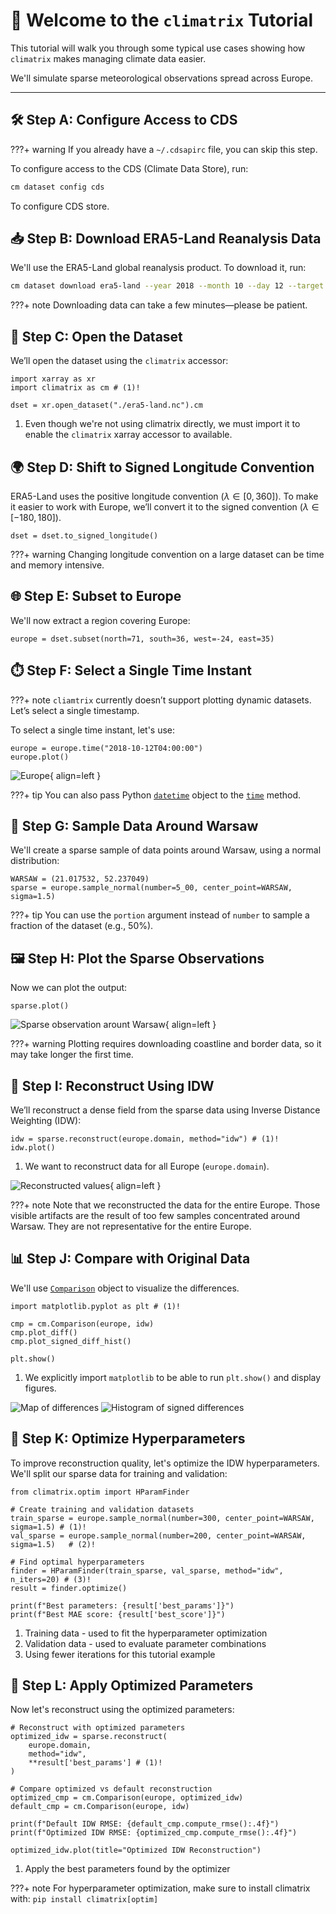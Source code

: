 # 👋 Welcome to the `climatrix` Tutorial

This tutorial will walk you through some typical use cases showing how `climatrix` makes managing climate data easier.

We'll simulate sparse meteorological observations spread across Europe.

---

## 🛠️ Step A: Configure Access to CDS

???+ warning
    If you already have a `~/.cdsapirc` file, you can skip this step.

To configure access to the CDS (Climate Data Store), run:

```bash
cm dataset config cds
```

To configure CDS store.

## 📥 Step B: Download ERA5-Land Reanalysis Data
We'll use the ERA5-Land global reanalysis product. To download it, run:

```bash
cm dataset download era5-land --year 2018 --month 10 --day 12 --target ./era5-land.nc
```

???+ note 
    Downloading data can take a few minutes—please be patient.


## 📂 Step C: Open the Dataset
We’ll open the dataset using the `climatrix` accessor:

``` { .python .annotate }
import xarray as xr
import climatrix as cm # (1)!

dset = xr.open_dataset("./era5-land.nc").cm
```

1.  Even though we're not using climatrix directly, we must import it to enable the `climatrix` xarray accessor to available.


## 🌍 Step D: Shift to Signed Longitude Convention

ERA5-Land uses the positive longitude convention  ($\lambda \in [0, 360]$). To make it easier to work with Europe, we’ll convert it to the signed convention ($\lambda \in [-180, 180]$).

``` { .python .annotate }
dset = dset.to_signed_longitude()
```

???+ warning
    Changing longitude convention on a large dataset can be time and memory intensive.

## 🌐 Step E: Subset to Europe

We'll now extract a region covering Europe:

``` { .python .annotate }
europe = dset.subset(north=71, south=36, west=-24, east=35)
```

## ⏱️ Step F: Select a Single Time Instant

???+ note
    `cliamtrix` currently doesn’t support plotting dynamic datasets. Let’s select a single timestamp.

To select a single time instant, let's use:

``` { .python .annotate }
europe = europe.time("2018-10-12T04:00:00")
europe.plot()
```
![Europe](assets/europe.png){ align=left }

???+ tip
    You can also pass Python [`datetime`](https://docs.python.org/3/library/datetime.html) object to the [`time`](https://jameswalczak.github.io/climatrix/latest/api/#climatrix.dataset.base.BaseClimatrixDataset.time) method.


## 🎯 Step G: Sample Data Around Warsaw
We'll create a sparse sample of data points around Warsaw, using a normal distribution:

``` { .python .annotate }
WARSAW = (21.017532, 52.237049)
sparse = europe.sample_normal(number=5_00, center_point=WARSAW, sigma=1.5)
```

???+ tip
    You can use the `portion` argument instead of `number` to sample a fraction of the dataset (e.g., 50%).

## 🖼️ Step H: Plot the Sparse Observations

Now we can plot the output:

``` { .python .annotate }
sparse.plot()
```

![Sparse observation arount Warsaw](assets/europe_sparse.png){ align=left }

???+ warning
    Plotting requires downloading coastline and border data, so it may take longer the first time.


## 🔁 Step I: Reconstruct Using IDW
We’ll reconstruct a dense field from the sparse data using Inverse Distance Weighting (IDW):


``` { .python .annotate }
idw = sparse.reconstruct(europe.domain, method="idw") # (1)!
idw.plot()
```

1. We want to reconstruct data for all Europe (`europe.domain`).

![Reconstructed values](assets/recon.png){ align=left }

???+ note
    Note that we reconstructed the data for the entire Europe. Those visible artifacts are the result of too few samples concentrated around Warsaw. They are not representative for the entire Europe. 


## 📊 Step J: Compare with Original Data
We'll use [`Comparison`](https://jameswalczak.github.io/climatrix/latest/api/#climatrix.comparison.Comparison) object to visualize the differences.

``` { .python .annotate }
import matplotlib.pyplot as plt # (1)!

cmp = cm.Comparison(europe, idw) 
cmp.plot_diff()
cmp.plot_signed_diff_hist()

plt.show()
```

1. We explicitly import `matplotlib` to be able to run `plt.show()` and display figures. 

![Map of differences](assets/diff.png)
![Histogram of signed differences](assets/diff_hist.png)

## 🎯 Step K: Optimize Hyperparameters

To improve reconstruction quality, let's optimize the IDW hyperparameters. We'll split our sparse data for training and validation:

``` { .python .annotate }
from climatrix.optim import HParamFinder

# Create training and validation datasets
train_sparse = europe.sample_normal(number=300, center_point=WARSAW, sigma=1.5) # (1)!
val_sparse = europe.sample_normal(number=200, center_point=WARSAW, sigma=1.5)   # (2)!

# Find optimal hyperparameters
finder = HParamFinder(train_sparse, val_sparse, method="idw", n_iters=20) # (3)!
result = finder.optimize()

print(f"Best parameters: {result['best_params']}")
print(f"Best MAE score: {result['best_score']}")
```

1. Training data - used to fit the hyperparameter optimization
2. Validation data - used to evaluate parameter combinations  
3. Using fewer iterations for this tutorial example

## 🚀 Step L: Apply Optimized Parameters

Now let's reconstruct using the optimized parameters:

``` { .python .annotate }
# Reconstruct with optimized parameters
optimized_idw = sparse.reconstruct(
    europe.domain, 
    method="idw", 
    **result['best_params'] # (1)!
)

# Compare optimized vs default reconstruction
optimized_cmp = cm.Comparison(europe, optimized_idw)
default_cmp = cm.Comparison(europe, idw)

print(f"Default IDW RMSE: {default_cmp.compute_rmse():.4f}")
print(f"Optimized IDW RMSE: {optimized_cmp.compute_rmse():.4f}")

optimized_idw.plot(title="Optimized IDW Reconstruction")
```

1. Apply the best parameters found by the optimizer

???+ note
    For hyperparameter optimization, make sure to install climatrix with: `pip install climatrix[optim]`

